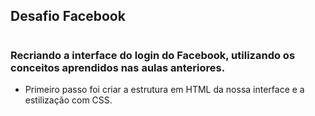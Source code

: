 ## Desafio Facebook
#

### Recriando a interface do login do Facebook, utilizando os conceitos aprendidos nas aulas anteriores.




 - Primeiro passo foi criar a estrutura em HTML da nossa interface e a estilização com CSS.